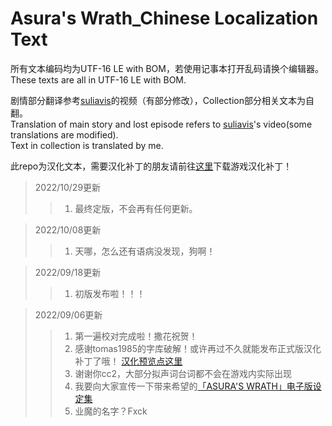 # Asura's Wrath_Chinese Localization Text

所有文本编码均为UTF-16 LE with BOM，若使用记事本打开乱码请换个编辑器。  
These texts are all in UTF-16 LE with BOM.

剧情部分翻译参考[suliavis](http://i.youku.com/u/UMTExOTcyNjE2)的视频（有部分修改），Collection部分相关文本为自翻。  
Translation of main story and lost episode refers to [suliavis](http://i.youku.com/u/UMTExOTcyNjE2)'s video(some translations are modified).  
Text in collection is translated by me.

此repo为汉化文本，需要汉化补丁的朋友请前往[这里](https://tieba.baidu.com/p/8070445086)下载游戏汉化补丁！

> 2022/10/29更新
>> 1. 最终定版，不会再有任何更新。

> 2022/10/08更新
>> 1. 天哪，怎么还有语病没发现，狗啊！

> 2022/09/18更新
>> 1. 初版发布啦！！！

> 2022/09/06更新
>> 1. 第一遍校对完成啦！撒花祝贺！  
>> 2. 感谢tomas1985的字库破解！或许再过不久就能发布正式版汉化补丁了哦！ [汉化预览点这里](https://www.bilibili.com/video/BV1614y1b7i2) 
>> 3. 谢谢你cc2，大部分拟声词台词都不会在游戏内实际出现  
>> 4. 我要向大家宣传一下带来希望的[「ASURA'S WRATH」电子版设定集](https://www.tsdm39.net/forum.php?mod=viewthread&tid=1061223)
>> 5. 业魔的名字？Fxck
